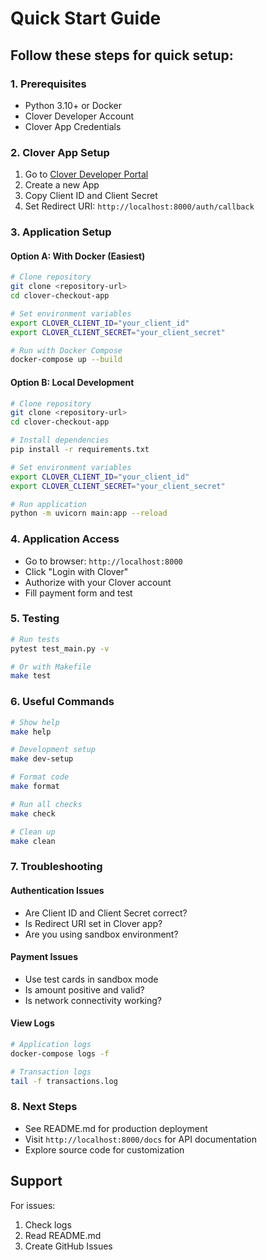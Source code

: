 # Quick Start Guide

## Follow these steps for quick setup:

### 1. Prerequisites
- Python 3.10+ or Docker
- Clover Developer Account
- Clover App Credentials

### 2. Clover App Setup
1. Go to [Clover Developer Portal](https://dev.clover.com)
2. Create a new App
3. Copy Client ID and Client Secret
4. Set Redirect URI: `http://localhost:8000/auth/callback`

### 3. Application Setup

#### Option A: With Docker (Easiest)
```bash
# Clone repository
git clone <repository-url>
cd clover-checkout-app

# Set environment variables
export CLOVER_CLIENT_ID="your_client_id"
export CLOVER_CLIENT_SECRET="your_client_secret"

# Run with Docker Compose
docker-compose up --build
```

#### Option B: Local Development
```bash
# Clone repository
git clone <repository-url>
cd clover-checkout-app

# Install dependencies
pip install -r requirements.txt

# Set environment variables
export CLOVER_CLIENT_ID="your_client_id"
export CLOVER_CLIENT_SECRET="your_client_secret"

# Run application
python -m uvicorn main:app --reload
```

### 4. Application Access
- Go to browser: `http://localhost:8000`
- Click "Login with Clover"
- Authorize with your Clover account
- Fill payment form and test

### 5. Testing
```bash
# Run tests
pytest test_main.py -v

# Or with Makefile
make test
```

### 6. Useful Commands
```bash
# Show help
make help

# Development setup
make dev-setup

# Format code
make format

# Run all checks
make check

# Clean up
make clean
```

### 7. Troubleshooting

#### Authentication Issues
- Are Client ID and Client Secret correct?
- Is Redirect URI set in Clover app?
- Are you using sandbox environment?

#### Payment Issues
- Use test cards in sandbox mode
- Is amount positive and valid?
- Is network connectivity working?

#### View Logs
```bash
# Application logs
docker-compose logs -f

# Transaction logs
tail -f transactions.log
```

### 8. Next Steps
- See README.md for production deployment
- Visit `http://localhost:8000/docs` for API documentation
- Explore source code for customization

## Support
For issues:
1. Check logs
2. Read README.md
3. Create GitHub Issues 